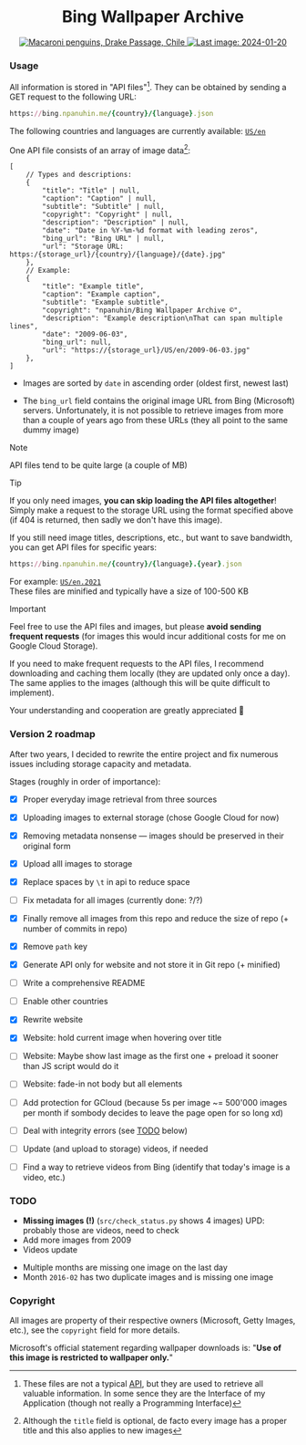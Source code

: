 <h1 align="center">Bing Wallpaper Archive</h1>

<div align="center">
    <a id="last_image_link" href="https://storage.googleapis.com/npanuhin-bing-wallpaper-archive/US/en/2024-01-20.jpg">
        <img id="last_image" title="Macaroni penguins, Drake Passage, Chile" alt="Macaroni penguins, Drake Passage, Chile" src="https://storage.googleapis.com/npanuhin-bing-wallpaper-archive/US/en/2024-01-20.jpg">
        <img id="last_image_badge" alt="Last image: 2024-01-20" src="https://img.shields.io/badge/Last_image-2024--01--20-informational?style=flat">
    </a>
</div>

### Usage

All information is stored in "API files"[^1]. They can be obtained by sending a GET request to the following URL:

```ruby
https://bing.npanuhin.me/{country}/{language}.json
```
<!-- https://bing.npanuhin.me/{country}/{language}.url.json  # Only dates and urls (format description below) -->

The following countries and languages are currently available: <a href="https://bing.npanuhin.me/US/en.json"><code>US/en</code></a>

One API file consists of an array of image data[^2]:
```jsonc
[
    // Types and descriptions:
    {
        "title": "Title" | null,
        "caption": "Caption" | null,
        "subtitle": "Subtitle" | null,
        "copyright": "Copyright" | null,
        "description": "Description" | null,
        "date": "Date in %Y-%m-%d format with leading zeros",
        "bing_url": "Bing URL" | null,
        "url": "Storage URL: https:/{storage_url}/{country}/{language}/{date}.jpg"
    },
    // Example:
    {
        "title": "Example title",
        "caption": "Example caption",
        "subtitle": "Example subtitle",
        "copyright": "npanuhin/Bing Wallpaper Archive ©",
        "description": "Example description\nThat can span multiple lines",
        "date": "2009-06-03",
        "bing_url": null,
        "url": "https://{storage_url}/US/en/2009-06-03.jpg"
    },
]
```

- Images are sorted by `date` in ascending order (oldest first, newest last)

- The `bing_url` field contains the original image URL from Bing (Microsoft) servers. Unfortunately, it is not possible to retrieve images from more than a couple of years ago from these URLs (they all point to the same dummy image)

<!-- URL API files are minified and contain only `date` field as key and `url` field as value (to save space as much as possible):
```jsonc
{"2009-06-03":"https://{storage_url}/US/en/2009-06-03.jpg","...":"...",}
``` -->

> [!NOTE]
> API files tend to be quite large (a couple of MB)

> [!TIP]
> If you only need images, **you can skip loading the API files altogether**! Simply make a request to the storage URL using the format specified above (if 404 is returned, then sadly we don't have this image).
>
> If you still need image titles, descriptions, etc., but want to save bandwidth, you can get API files for specific years:
> ```ruby
> https://bing.npanuhin.me/{country}/{language}.{year}.json
> ```
> For example: <a href="https://bing.npanuhin.me/US/en.2021.json"><code>US/en.2021</code></a><br>  <!-- TODO add examples fro other languages -->
> These files are minified and typically have a size of 100-500 KB


<!-- >
> **Pro tip**:  
> If you only need images, **you can skip loading the API files altogether**! Simply make a request to the storage URL using the format specified above (if 404 is returned, then sadly we don't have this image) -->


<!-- If you don't need image titles, descriptions, etc., you can use the URL API file, which is *only about 13% the size* of the full API file: -->
<!-- > [!TIP]
> If you only need images, **you can skip loading the API files altogether**! Simply make a request to the storage URL using the format specified above (if 404 is returned, then sadly we don't have this image) -->

> [!Important]
> Feel free to use the API files and images, but please **avoid sending frequent requests** (for images this would incur additional costs for me on Google Cloud Storage).
>
> If you need to make frequent requests to the API files, I recommend downloading and caching them locally (they are updated only once a day). The same applies to the images (although this will be quite difficult to implement).
>
> Your understanding and cooperation are greatly appreciated 🙂


### Version 2 roadmap

After two years, I decided to rewrite the entire project and fix numerous issues including storage capacity and metadata.

Stages (roughly in order of importance):

- [x] Proper everyday image retrieval from three sources
- [x] Uploading images to external storage (chose Google Cloud for now)
- [x] Removing metadata nonsense — images should be preserved in their original form
- [x] Upload alll images to storage
- [x] Replace spaces by `\t` in api to reduce space
- [ ] Fix metadata for all images (currently done: ?/?)
- [x] Finally remove all images from this repo and reduce the size of repo (+ number of commits in repo)
- [x] Remove `path` key
- [x] Generate API only for website and not store it in Git repo (+ minified)
- [ ] Write a comprehensive README
- [ ] Enable other countries
- [x] Rewrite website
- [x] Website: hold current image when hovering over title
- [ ] Website: Maybe show last image as the first one + preload it sooner than JS script would do it
- [ ] Website: fade-in not body but all elements
- [ ] Add protection for GCloud (because 5s per image ~= 500'000 images per month if sombody decides to leave the page open for so long xd)
- [ ] Deal with integrity errors (see [TODO](#todo) below)
- [ ] Update (and upload to storage) videos, if needed
- [ ] Find a way to retrieve videos from Bing (identify that today's image is a video, etc.)


### TODO

- **Missing images (!)** (`src/check_status.py` shows 4 images)
    UPD: probably those are videos, need to check
- Add more images from 2009
- Videos update

<!-- -  `2016-06-05` copyright: `© Heinz Wohner/Getty Images` vs `© Richard Du Toit/Minden Pictures` -->

- Multiple months are missing one image on the last day
- Month `2016-02` has two duplicate images and is missing one image


[^1]: These files are not a typical [API](https://en.wikipedia.org/wiki/API), but they are used to retrieve all valuable information. In some sence they are the Interface of my Application (though not really a Programming Interface)

[^2]: Although the `title` field is optional, de facto every image has a proper title and this also applies to new images

### Copyright

All images are property of their respective owners (Microsoft, Getty Images, etc.), see the `copyright` field for more details.

Microsoft's official statement regarding wallpaper downloads is: "**Use of this image is restricted to wallpaper only.**"
